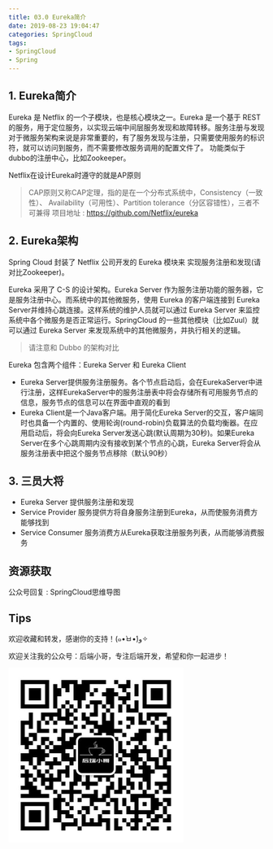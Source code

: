 ```yaml
---
title: 03.0 Eureka简介
date: 2019-08-23 19:04:47
categories: SpringCloud
tags:
- SpringCloud
- Spring
---
```


## 1. Eureka简介
Eureka 是 Netflix 的一个子模块，也是核心模块之一。Eureka 是一个基于 REST 的服务，用于定位服务，以实现云端中间层服务发现和故障转移。服务注册与发现对于微服务架构来说是非常重要的，有了服务发现与注册，只需要使用服务的标识符，就可以访问到服务，而不需要修改服务调用的配置文件了。 功能类似于dubbo的注册中心，比如Zookeeper。

<!--more-->

Netflix在设计Eureka时遵守的就是AP原则
>  CAP原则又称CAP定理，指的是在一个分布式系统中，Consistency（一致性）、 Availability（可用性）、Partition tolerance（分区容错性），三者不可兼得
项目地址 : https://github.com/Netflix/eureka

## 2. Eureka架构
Spring Cloud 封装了 Netflix 公司开发的 Eureka 模块来 实现服务注册和发现(请对比Zookeeper)。 
  
Eureka 采用了 C-S 的设计架构。Eureka Server 作为服务注册功能的服务器，它是服务注册中心。而系统中的其他微服务，使用 Eureka 的客户端连接到 Eureka Server并维持心跳连接。这样系统的维护人员就可以通过 Eureka Server 来监控系统中各个微服务是否正常运行。SpringCloud 的一些其他模块（比如Zuul）就可以通过 Eureka Server 来发现系统中的其他微服务，并执行相关的逻辑。

> 请注意和 Dubbo 的架构对比


Eureka 包含两个组件：Eureka Server 和 Eureka Client 
- Eureka Server提供服务注册服务。各个节点启动后，会在EurekaServer中进行注册，这样EurekaServer中的服务注册表中将会存储所有可用服务节点的信息，服务节点的信息可以在界面中直观的看到 
- Eureka Client是一个Java客户端。用于简化Eureka Server的交互，客户端同时也具备一个内置的、使用轮询(round-robin)负载算法的负载均衡器。在应用启动后，将会向Eureka Server发送心跳(默认周期为30秒)。如果Eureka Server在多个心跳周期内没有接收到某个节点的心跳，Eureka Server将会从服务注册表中把这个服务节点移除（默认90秒）

## 3. 三员大将

* Eureka Server 提供服务注册和发现
* Service Provider 服务提供方将自身服务注册到Eureka，从而使服务消费方能够找到
* Service Consumer 服务消费方从Eureka获取注册服务列表，从而能够消费服务


## 资源获取
公众号回复 : SpringCloud思维导图

## Tips
欢迎收藏和转发，感谢你的支持！(๑•̀ㅂ•́)و✧ 

欢迎关注我的公众号：后端小哥，专注后端开发，希望和你一起进步！

![](https://raw.githubusercontent.com/lujiahao0708/PicRepo/master/%E5%85%AC%E4%BC%97%E5%8F%B7%E4%BA%8C%E7%BB%B4%E7%A0%81.jpg)

